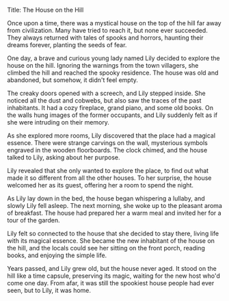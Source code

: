 Title: The House on the Hill

Once upon a time, there was a mystical house on the top of the hill far away from civilization. Many have tried to reach it, but none ever succeeded. They always returned with tales of spooks and horrors, haunting their dreams forever, planting the seeds of fear.

One day, a brave and curious young lady named Lily decided to explore the house on the hill. Ignoring the warnings from the town villagers, she climbed the hill and reached the spooky residence. The house was old and abandoned, but somehow, it didn't feel empty.

The creaky doors opened with a screech, and Lily stepped inside. She noticed all the dust and cobwebs, but also saw the traces of the past inhabitants. It had a cozy fireplace, grand piano, and some old books. On the walls hung images of the former occupants, and Lily suddenly felt as if she were intruding on their memory.

As she explored more rooms, Lily discovered that the place had a magical essence. There were strange carvings on the wall, mysterious symbols engraved in the wooden floorboards. The clock chimed, and the house talked to Lily, asking about her purpose.

Lily revealed that she only wanted to explore the place, to find out what made it so different from all the other houses. To her surprise, the house welcomed her as its guest, offering her a room to spend the night.

As Lily lay down in the bed, the house began whispering a lullaby, and slowly Lily fell asleep. The next morning, she woke up to the pleasant aroma of breakfast. The house had prepared her a warm meal and invited her for a tour of the garden.

Lily felt so connected to the house that she decided to stay there, living life with its magical essence. She became the new inhabitant of the house on the hill, and the locals could see her sitting on the front porch, reading books, and enjoying the simple life.

Years passed, and Lily grew old, but the house never aged. It stood on the hill like a time capsule, preserving its magic, waiting for the new host who'd come one day. From afar, it was still the spookiest house people had ever seen, but to Lily, it was home.